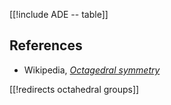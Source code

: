 


[[!include ADE -- table]]

## References

* Wikipedia, _[Octagedral symmetry](https://en.wikipedia.org/wiki/Octahedral_symmetry)_

[[!redirects octahedral groups]]